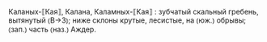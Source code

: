 ---
---

Каланых-⟦Кая⟧, Калана, Каламных-⟦Кая⟧
: зубчатый скальный гребень, вытянутый ⦅В→З⦆; ниже склоны крутые, лесистые, на ⦅юж.⦆ обрывы; ⦅зап.⦆ часть ⦅наз.⦆ Аждер. 
